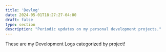 ```yaml
---
title: 'Devlog'
date: 2024-05-01T18:27:27-04:00
draft: false
type: section
description: "Periodic updates on my personal development projects."
---
```


These are my Development Logs categorized by project!
